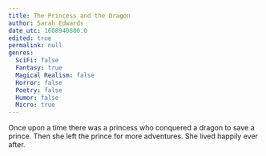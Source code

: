 ```yaml
---
title: The Princess and the Dragon
author: Sarah Edwards
date_utc: 1608940800.0
edited: true
permalink: null
genres:
  SciFi: false
  Fantasy: true
  Magical Realism: false
  Horror: false
  Poetry: false
  Humor: false
  Micro: true
---
```

Once upon a time there was a princess who conquered a dragon to save a prince. Then she left the prince for more adventures. She lived happily ever after.
